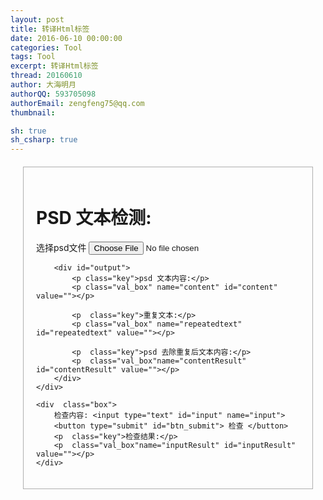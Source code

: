 ```yaml
---
layout: post
title: 转译Html标签
date: 2016-06-10 00:00:00
categories: Tool
tags: Tool
excerpt: 转译Html标签
thread: 20160610
author: 大海明月
authorQQ: 593705098
authorEmail: zengfeng75@qq.com
thumbnail: 

sh: true
sh_csharp: true
---
```


<style type="text/css">
    .box {
        border:1px rgb(175, 175, 175) solid; 
        padding: 20px; 
        margin: 20px; 
        margin-bottom: 30px;
    }

    .key {
        font-weight: bold;
    }

    .val_box
    {
        
        border:1px rgb(175, 175, 175) dashed ; 
        padding: 20px; 

    }

</style>





<div>
    <div  class="box">
        <h1>PSD 文本检测:</h1>
        选择psd文件 <input type='file' accept='.psd' onchange='openFile(event)'>

        <div id="output">
            <p class="key">psd 文本内容:</p>
            <p class="val_box" name="content" id="content" value=""></p>

            <p  class="key">重复文本:</p>
            <p class="val_box" name="repeatedtext" id="repeatedtext" value=""></p>

            <p  class="key">psd 去除重复后文本内容:</p>
            <p  class="val_box"name="contentResult" id="contentResult" value=""></p>
        </div>
    </div>
    
    <div  class="box">
        检查内容: <input type="text" id="input" name="input">
        <button type="submit" id="btn_submit"> 检查 </button>
        <p  class="key">检查结果:</p>
        <p  class="val_box"name="inputResult" id="inputResult" value=""></p>
    </div>
</div>


<script type="text/javascript">

    var psText = "";
    let charMap = new Map();
    
    var openFile = function (event) {
        var input = event.target;
        var reader = new FileReader();
        reader.onload = function () {
            if (reader.result) {
                //显示文件内容
                var reg = /<photoshop:LayerText>.*<\/photoshop:LayerText>/
                let result = reader.result.match(reg);
                var str = result[0];
                str = str.replace('<photoshop:LayerText>',"").replace('</photoshop:LayerText>', "");
                var output = document.getElementById('content');
                output.textContent = str;//(result);
                str += "集市";
                psText = str;
                if(result.length > 0) {
                    check(str);
                    checkHasText(true);
                }else {
                    alert("未找到LayerText文本");
                }

            }
        };
        reader.readAsText(input.files[0], 'utf-8');
    };

    function check(txt)
    {
        charMap = new Map(); // <char, num>
        let replaceCharList = [];
        let length = txt.length;
        let resultStr = "";
        for(let i = 0; i < length; i ++)
        {
            let char = txt[i];
            if(!charMap.has(char))
            {
                charMap.set(char, 1);
                resultStr += char;
            }
            else
            {
                let num = charMap.get(char);
                if(num == 1)
                {
                    replaceCharList.push(char);
                }
                charMap.set(char, num + 1);
            }
        }

        var tag_contentResult = document.getElementById('contentResult');
        tag_contentResult.textContent = resultStr;

        var tag_repeatedtext = document.getElementById('repeatedtext');
        let repeadStr = "";
        for(let c of replaceCharList)
        {
            repeadStr += `${c} [${charMap.get(c)}]<br>\n`;
        }
        tag_repeatedtext.innerHTML = repeadStr;

    }

    function checkHasText(isAuto = false)
    {

        var tag_inputResult = document.getElementById('inputResult');
        if(charMap == null || charMap.size == 0)
        {
            tag_inputResult.innerHTML = "<p class='.errortext'>Error: 需要先加载ps文件</p>";
            return;
        }

        
        tag_inputResult.innerHTML  = "";
        var input = document.getElementById('input').value;
        if(!input || !input.trim()) {
            if(!isAuto)
            {
                alert("输入要检测的文本")
            }
            return
        }
        input = input.trim();

        let hasCharStr = "";
        let noHasCharStr = "";
        let inputLength = input.length;
        for(let i = 0;i < inputLength; i ++)
        {
            let c = input[i];

            if(!charMap.has(c))
            {
                noHasCharStr += c;
            }
            else
            {
                hasCharStr += c;
            }
        }

        let htmlStr = "";
        if(noHasCharStr.length > 0)
        {
            htmlStr += '<p class="key">不存在文本:</p>';
            htmlStr += "<p class='.errortext'>" + noHasCharStr + "</p>";
        }
        else
        {
            htmlStr += "<p >文字都存在</p>";
        }

        tag_inputResult.innerHTML  = htmlStr;
        


    }

    function load()
    {
        document.getElementById("btn_submit").addEventListener('click', checkHasText, false);
    }

    
</script>

